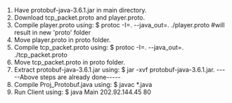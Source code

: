 1. Have protobuf-java-3.6.1.jar in main directory.
2. Download tcp_packet.proto and player.proto.
3. Compile player.proto using: $ protoc -I=. --java_out=. ./player.proto 	#will result in new 'proto' folder
4. Move player.proto in proto folder.
5. Compile tcp_packet.proto using: $ protoc -I=. --java_out=. ./tcp_packet.proto
5. Move tcp_packet.proto in proto folder.
6. Extract protobuf-java-3.6.1.jar using: $ jar -xvf protobuf-java-3.6.1.jar.
-----Above steps are already done-----
7. Compile Proj_Protobuf.java using: $ javac *.java
8. Run Client using: $ java Main 202.92.144.45 80